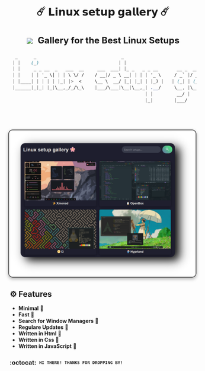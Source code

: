 <div align="center">
  <h1>☄️ <strong>𝗟𝗶𝗻𝘂𝘅 𝘀𝗲𝘁𝘂𝗽 𝗴𝗮𝗹𝗹𝗲𝗿𝘆</strong> ☄️</h1>
</div>


<div align="center">
  <h2 style="font-size: 24px;">
    <strong> <a href="https://user7210unix.github.io/topunixsite/" style="text-decoration: none; color: inherit;">
      <img src="https://user7210unix.github.io/topunixsite/favicon.ico" alt=" " style="vertical-align: middle; width: 24px; height: 24px; margin-right: 8px;">
      Gallery for the Best Linux Setups</a> 
    </strong>
  </h2>
</div>

<div align="center">

```css
  _      _                                _                               _ _                 
 | |    (_)                              | |                             | | |                
 | |     _ _ __  _   ___  __     ___  ___| |_ _   _ _ __       __ _  __ _| | | ___ _ __ _   _ 
 | |    | | '_ \| | | \ \/ /    / __|/ _ \ __| | | | '_ \     / _` |/ _` | | |/ _ \ '__| | | |
 | |____| | | | | |_| |>  <     \__ \  __/ |_| |_| | |_) |   | (_| | (_| | | |  __/ |  | |_| |
 |______|_|_| |_|\__,_/_/\_\    |___/\___|\__|\__,_| .__/     \__, |\__,_|_|_|\___|_|   \__, |
                                                   | |         __/ |                     __/ |
                                                   |_|        |___/                     |___/ 
```


<h1>
      <img src="showcase/image.png" align="right" alt="Website Preview" width="550" style="display: block; margin: 32px auto; border: 2px solid #555; border-radius: 12px; box-shadow: 0 4px 10px rgba(0, 0, 0, 0.3);">
</div>
</div> 


## ⚙️ Features
- **Minimal** :bento: 
- **Fast** :blossom: 
- **Search for Window Managers** :rocket:
- **Regulare Updates** :rocket:
- **Written in Html** :blossom:
- **Written in Css** :rocket: 
- **Written in JavaScript** :bento:  

### :octocat: ‎ <sup><sub><samp>HI THERE! THANKS FOR DROPPING BY!</samp></sub></sup>
